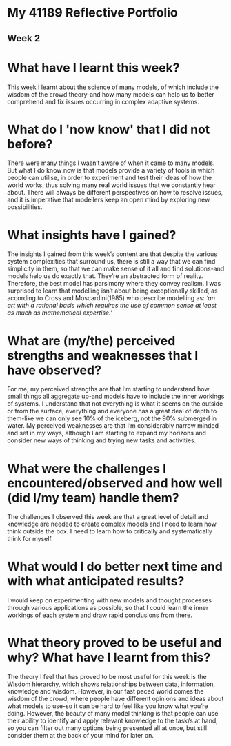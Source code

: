 # My 41189 Reflective Portfolio

## Week 2

# What have I learnt this week?
This week I learnt about the science of many models, of which include the wisdom of the crowd theory-and how many models can help us to better comprehend and fix issues occurring in complex adaptive systems. 

# What do I 'now know' that I did not before?
There were many things I wasn’t aware of when it came to many models. But what I do know now is that models provide a variety of tools in which people can utilise, in order to experiment and test their ideas of how the world works, thus solving many real world issues that we constantly hear about. There will always be different perspectives on how to resolve issues, and it is imperative that modellers keep an open mind by exploring new possibilities. 

# What insights have I gained?
The insights I gained from this week’s content are that despite the various system complexities that surround us, there is still a way that we can find simplicity in them, so that we can make sense of it all and find solutions-and models help us do exactly that. They’re an abstracted form of reality. Therefore, the best model has parsimony where they convey realism. I was surprised to learn that modelling isn’t about being exceptionally skilled, as according to Cross and Moscardini(1985) who describe modelling as: *‘an art with a rational basis which requires the use of common sense at least as much as mathematical expertise.'* 

# What are (my/the) perceived strengths and weaknesses that I have observed?
For me, my perceived strengths are that I’m starting to understand how small things all aggregate up-and models have to include the inner workings of systems. I understand that not everything is what it seems on the outside or from the surface, everything and everyone has a great deal of depth to them-like we can only see 10% of the iceberg, not the 90% submerged in water. My perceived weaknesses are that I’m considerably narrow minded and set in my ways, although I am starting to expand my horizons and consider new ways of thinking and trying new tasks and activities. 

# What were the challenges I encountered/observed and how well (did I/my team) handle them?
The challenges I observed this week are that a great level of detail and knowledge are needed to create complex models and I need to learn how think outside the box. I need to learn how to critically and systematically think for myself. 

# What would I do better next time and with what anticipated results?
I would keep on experimenting with new models and thought processes through various applications as possible, so that I could learn the inner workings of each system and draw rapid conclusions from there. 

# What theory proved to be useful and why? What have I learnt from this?
The theory I feel that has proved to be most useful for this week is the Wisdom hierarchy, which shows relationships between data, information, knowledge and wisdom. However, in our fast paced world comes the wisdom of the crowd, where people have different opinions and ideas about what models to use-so it can be hard to feel like you know what you’re doing. However, the beauty of many model thinking is that people can use their ability to identify and apply relevant knowledge to the task/s at hand, so you can filter out many options being presented all at once, but still consider them at the back of your mind for later on. 
